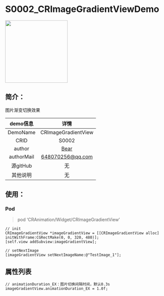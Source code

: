 # S0002_CRImageGradientViewDemo
<img src="http://omk22jt2z.bkt.clouddn.com/S0002_CRGradientAnimation_20170322.gif" width=200 />

## 简介：
图片渐变切换效果

| demo信息    | 详情                  |
|:-----------:|:---------------------:|
| DemoName    | CRImageGradientView   |
| CRID        | S0002                 |
| author      | [Bear](https://github.com/BearRan) |
| authorMail  | 648070256@qq.com      |
| 源gitHub    | 无                    |
| 其他说明    | 无                    |

## 使用：

### Pod
>pod ‘CRAnimation/Widget/CRImageGradientView’

```
// init
CRImageGradientView *imageGradientView = [[CRImageGradientView alloc] initWithFrame:CGRectMake(0, 0, 320, 480)];
[self.view addSubview:imageGradientView];

// setNextImage
[imageGradientView setNextImageName:@"TestImage_1"];
```

## 属性列表
```
// animationDuration_EX：图片切换间隔时间，默认0.3s
imageGradientView.animationDuration_EX = 1.0f;
```
